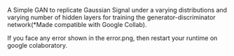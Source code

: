 A Simple GAN to replicate Gaussian Signal under a varying distributions and varying number of hidden layers for training the generator-discriminator network(*Made compatible with Google Collab).

If you face any error shown in the error.png, then restart your runtime on google colaboratory.
